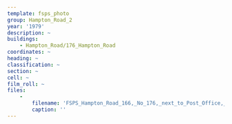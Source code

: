 ```yaml
---
template: fsps_photo
group: Hampton_Road_2
year: '1979'
description: ~
buildings:
    - Hampton_Road/176_Hampton_Road
coordinates: ~
heading: ~
classification: ~
section: ~
cell: ~
film_roll: ~
files:
    -
        filename: 'FSPS_Hampton_Road_166,_No_176,_next_to_Post_Office,_18-H,_13,_1979.png'
        caption: ''
---
```


